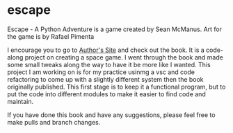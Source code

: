 # escape
Escape - A Python Adventure is a game created by Sean McManus. 
Art for the game is by Rafael Pimenta

I encourage you to go to  [Author's Site](https://www.sean.co.uk) and check out the book. It is a code-along project on creating a space game. I went through
the book and made some small tweaks along the way to have it be more like I wanted. This project I am working on is for my practice usinmg a vsc and code refactoring
to come up with a slightly different system then the book originally published. This first stage is to keep it a functional program, but to put the code into different
modules to make it easier to find code and maintain. 

If you have done this book and have any suggestions, please feel free to make pulls and branch changes. 

